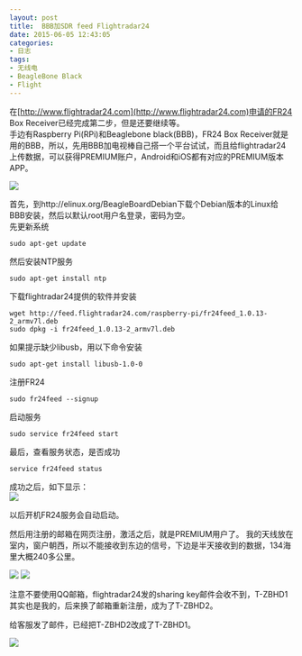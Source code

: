 ```yaml
---
layout: post
title: 	BBB加SDR feed Flightradar24
date: 2015-06-05 12:43:05
categories:
- 日志
tags:
- 无线电
- BeagleBone Black
- Flight
---
```


在[http://www.flightradar24.com](http://www.flightradar24.com)申请的FR24 Box Receiver已经完成第二步，但是还要继续等。    
手边有Raspberry Pi(RPi)和Beaglebone black(BBB)，FR24 Box Receiver就是用的BBB，所以，先用BBB加电视棒自己搭一个平台试试，而且给flightradar24上传数据，可以获得PREMIUM账户，Android和iOS都有对应的PREMIUM版本APP。

![](https://github.com/bh3nvn/bh3nvn.github.io/raw/master/image/2015-06-05-01.jpg)

首先，到http://elinux.org/BeagleBoardDebian下载个Debian版本的Linux给BBB安装，然后以默认root用户名登录，密码为空。    
先更新系统

    sudo apt-get update
    
然后安装NTP服务

    sudo apt-get install ntp  
    
下载flightradar24提供的软件并安装

    wget http://feed.flightradar24.com/raspberry-pi/fr24feed_1.0.13-2_armv7l.deb    
    sudo dpkg -i fr24feed_1.0.13-2_armv7l.deb

如果提示缺少libusb，用以下命令安装

    sudo apt-get install libusb-1.0-0
     
注册FR24

    sudo fr24feed --signup
     
启动服务

    sudo service fr24feed start
     
最后，查看服务状态，是否成功

    service fr24feed status
     
成功之后，如下显示：     
![](https://github.com/bh3nvn/bh3nvn.github.io/raw/master/image/2015-06-05-02.jpg) 

以后开机FR24服务会自动启动。

然后用注册的邮箱在网页注册，激活之后，就是PREMIUM用户了。
我的天线放在室内，窗户朝西，所以不能接收到东边的信号，下边是半天接收到的数据，134海里大概240多公里。

![](https://github.com/bh3nvn/bh3nvn.github.io/raw/master/image/2015-06-05-03.jpg)
![](https://github.com/bh3nvn/bh3nvn.github.io/raw/master/image/2015-06-05-04.jpg)

注意不要使用QQ邮箱，flightradar24发的sharing key邮件会收不到，T-ZBHD1其实也是我的，后来换了邮箱重新注册，成为了T-ZBHD2。

给客服发了邮件，已经把T-ZBHD2改成了T-ZBHD1。

![](https://github.com/bh3nvn/bh3nvn.github.io/raw/master/image/2015-06-05-05.jpg)

